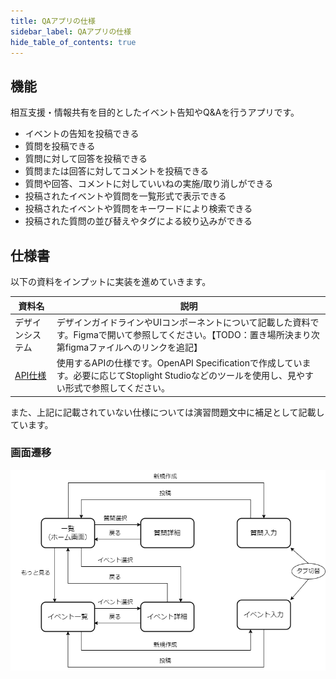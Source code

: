 ```yaml
---
title: QAアプリの仕様
sidebar_label: QAアプリの仕様
hide_table_of_contents: true
---
```


## 機能

相互支援・情報共有を目的としたイベント告知やQ&Aを行うアプリです。

- イベントの告知を投稿できる
- 質問を投稿できる
- 質問に対して回答を投稿できる
- 質問または回答に対してコメントを投稿できる
- 質問や回答、コメントに対していいねの実施/取り消しができる
- 投稿されたイベントや質問を一覧形式で表示できる
- 投稿されたイベントや質問をキーワードにより検索できる
- 投稿された質問の並び替えやタグによる絞り込みができる

## 仕様書

以下の資料をインプットに実装を進めていきます。

| 資料名 | 説明 |
|--|--|
| デザインシステム | デザインガイドラインやUIコンポーネントについて記載した資料です。Figmaで開いて参照してください。【TODO：置き場所決まり次第figmaファイルへのリンクを追記】|
| [API仕様](https://github.com/Fintan-contents/mobile-app-crib-notes/blob/master/example-app/api-document/openapi.yaml) | 使用するAPIの仕様です。OpenAPI Specificationで作成しています。必要に応じてStoplight Studioなどのツールを使用し、見やすい形式で参照してください。 |

また、上記に記載されていない仕様については演習問題文中に補足として記載しています。

### 画面遷移

![画面遷移](screen-transitions-qa.drawio.png)
